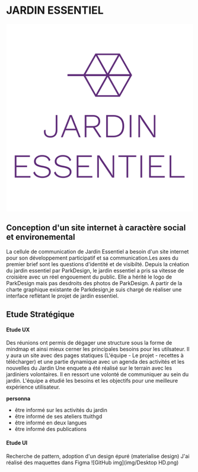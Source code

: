 # JARDIN ESSENTIEL
![GitHub Logo](img/JE_Logo.jpg)
## Conception d'un site internet à caractère social et environemental
La cellule de communication de Jardin Essentiel a besoin d'un site internet pour son développement participatif et sa communication.Les axes du premier brief sont les questions d'identité et de visibilté. Depuis la création du jardin essentiel par ParkDesign, le jardin essentiel a pris sa vitesse de croisière avec un réel engouement du public.
Elle a hérité le logo de ParkDesign mais pas desdroits des photos de ParkDesign.
A partir de la charte graphique existante de Parkdesign,je suis chargé de réaliser une interface reflètant le projet de jardin essentiel.

## Etude Stratégique 
#### Etude UX
Des réunions ont permis de dégager une structure sous la forme de mindmap et ainsi mieux cerner les principales besoins pour les utilsateur. Il y aura un site avec des pages statiques (L'équipe - Le projet - recettes à télécharger) et une partie dynamique avec un agenda des activités et les nouvelles du Jardin
Une enquete a été réalisé sur le terrain avec les jardiniers volontaires. Il en ressort une volonté de communiquer au sein du jardin.
L'équipe a étudié les besoins et les objectifs pour une meilleure expérience utilisateur.

__personna__ 

- être informé sur les activités du jardin
- être informé de ses ateliers ttuithgd
- être informé en deux langues 
- être informé des publications


#### Etude UI
Recherche de pattern, adoption d'un design épuré (materialise design)
J'ai réalisé des maquettes dans Figma
![GitHub img](img/Desktop HD.png)



